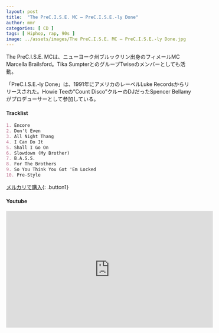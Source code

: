 ```yaml
---
layout: post
title:  "The PreC.I.S.E. MC – PreC.I.S.E.-ly Done"
author: mmr
categories: [ CD ]
tags: [ Hiphop, rap, 90s ]
image: ../assets/images/The PreC.I.S.E. MC – PreC.I.S.E.-ly Done.jpg
---
```


The PreC.I.S.E. MCは、ニューヨーク州ブルックリン出身のフィメールMC Marcella Brailsford。Tika SumpterとのグループTwiseのメンバーとしても活動。

「PreC.I.S.E.-ly Done」は、1991年にアメリカのレーベルLuke Recordsからリリースされた。Howie Teeの”Count Disco”クルーのDJだったSpencer Bellamyがプロデューサーとして参加している。

#### Tracklist
```md
1. Encore
2. Don't Even
3. All Night Thang
4. I Can Do It
5. Shall I Go On
6. Slowdown (My Brother)
7. B.A.S.S.
8. For The Brothers
9. So You Think You Got 'Em Locked
10. Pre-Style
```

[メルカリで購入](https://jp.mercari.com/item/m33150539175?afid=6142608987){: .button1}

#### Youtube 
<iframe width="560" height="315" src="https://www.youtube.com/embed/ss_9MeScp9c?si=Zc5aM7R3AwUsjEne" title="YouTube video player" frameborder="0" allow="accelerometer; autoplay; clipboard-write; encrypted-media; gyroscope; picture-in-picture; web-share" referrerpolicy="strict-origin-when-cross-origin" allowfullscreen></iframe>